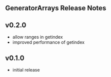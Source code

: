 ## GeneratorArrays Release Notes

v0.2.0
------

* allow ranges in getindex
* improved performance of getindex

v0.1.0
------

* initial release

